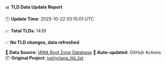 📊 **TLD Data Update Report**

🕐 **Update Time**: 2025-10-22 03:15:01 UTC

📈 **Total TLDs**: 1439

✅ **No TLD changes, data refreshed**

🔄 **Data Source**: [IANA Root Zone Database](https://www.iana.org/domains/root/db/)
🤖 **Auto-updated**: GitHub Actions
📦 **Original Project**: [jophy/iana_tld_list](https://github.com/jophy/iana_tld_list)
